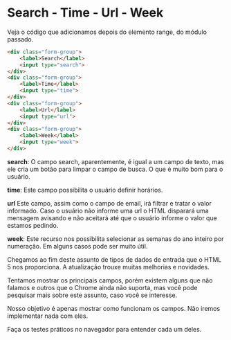 # Search - Time - Url - Week

Veja o código que adicionamos depois do elemento range, do módulo passado.

```html
<div class="form-group">
    <label>Search</label>
    <input type="search">
</div>
<div class="form-group">
    <label>Time</label>
    <input type="time">
</div>
<div class="form-group">
    <label>Url</label>
    <input type="url">
</div>
<div class="form-group">
    <label>Week</label>
    <input type="week">
</div>
```

**search**: O campo search, aparentemente, é igual a um campo de texto, mas ele cria um botão para limpar o campo de busca. O que é muito bom para o usuário.

**time**: Este campo possibilita o usuário definir horários.

**url** Este campo, assim como o campo de email, irá filtrar e tratar o valor informado. Caso o usuário não informe uma url o HTML disparará uma mensagem avisando e não aceitará até que o usuário informe o valor que estamos pedindo.

**week**: Este recurso nos possibilita selecionar as semanas do ano inteiro por numeração. Em alguns casos pode ser muito útil.

Chegamos ao fim deste assunto de tipos de dados de entrada que o HTML 5 nos proporciona. A atualização trouxe muitas melhorias e novidades.

Tentamos mostrar os principais campos, porém existem alguns que não falamos e outros que o Chrome ainda não suporta, mas você pode pesquisar mais sobre este assunto, caso você se interesse.

Nosso objetivo é apenas mostrar como funcionam os campos. Não iremos implementar nada com eles.

Faça os testes práticos no navegador para entender cada um deles.